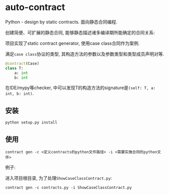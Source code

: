 # auto-contract

Python - design by static contracts. 面向静态合同编程.

创建简便、可扩展的静态合同, 能够静态描述诸多编译期所能确定的合同关系:

项目实现了static contract generator, 使用case class合同作为案例.

满足`case class`协议的类型, 其构造方法的参数以及参数类型和类型成员声明对等.

```python
@contract(Case)
class T:
    a: int
    b: int
```

在IDE/mypy等checker, 中可以发现T的构造方法的signature是`(self: T, a: int, b: int)`.


## 安装

```
python setup.py install
```

## 使用

```
contract gen -c <定义contracts的python文件路径> -i <需要实施合同的python文件>
```

例子:

进入项目根目录, 为了处理`ShowCaseClassContract.py`:

```
contract gen -c contracts.py -i ShowCaseClassContract.py
```

